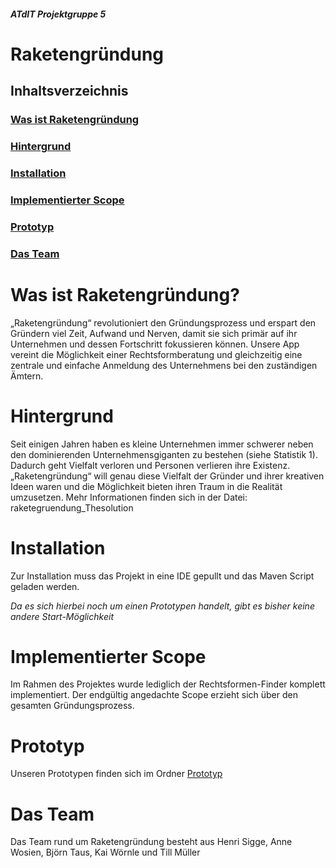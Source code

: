 ##### ATdIT Projektgruppe 5
# Raketengründung

## Inhaltsverzeichnis
### [Was ist Raketengründung](#was-ist-raketengründung-1)
### [Hintergrund](#hintergrund-1)
### [Installation](#installation-1)
### [Implementierter Scope](#implementierter-scope-1)
### [Prototyp](#prototyp-1)
### [Das Team](#das-team-1)


# Was ist Raketengründung?
„Raketengründung“ revolutioniert den Gründungsprozess und erspart den Gründern viel Zeit,
Aufwand und Nerven, damit sie sich primär auf ihr Unternehmen und dessen Fortschritt
fokussieren können.
Unsere App vereint die Möglichkeit einer Rechtsformberatung und gleichzeitig eine zentrale
und einfache Anmeldung des Unternehmens bei den zuständigen Ämtern.


#  Hintergrund
Seit einigen Jahren haben es kleine Unternehmen immer schwerer neben den dominierenden
Unternehmensgiganten zu bestehen (siehe Statistik 1). Dadurch geht Vielfalt verloren und
Personen verlieren ihre Existenz.
„Raketengründung“ will genau diese Vielfalt der Gründer und ihrer kreativen Ideen waren und
die Möglichkeit bieten ihren Traum in die Realität umzusetzen.
Mehr Informationen finden sich in der Datei: raketegruendung_Thesolution


# Installation
Zur Installation muss das Projekt in eine IDE gepullt und das Maven Script geladen werden.

_Da es sich hierbei noch um einen Prototypen handelt, gibt es bisher keine andere Start-Möglichkeit_


# Implementierter Scope
Im Rahmen des Projektes wurde lediglich der Rechtsformen-Finder komplett implementiert.
Der endgültig angedachte Scope erzieht sich über den gesamten Gründungsprozess.

# Prototyp
Unseren Prototypen finden sich im Ordner [Prototyp](https://github.com/HerrTill/Gruppe5-Raketengruendung/tree/master/Prototyp)

# Das Team
Das Team rund um Raketengründung besteht aus Henri Sigge, Anne Wosien, Björn Taus, Kai Wörnle und Till Müller
